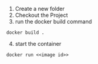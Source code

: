 
1. Create a new folder
2. Checkout the Project
3. run the docker build command
```
docker build .
```
4. start the container
```
docker run <<image id>>
```
